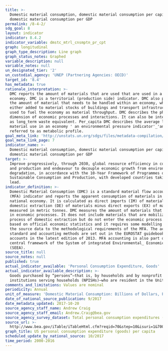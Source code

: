 ```yaml
---
title: >-
  Domestic material consumption, domestic material consumption per capita, and
  domestic material consumption per GDP
permalink: /8-4-2/
sdg_goal: 8
layout: indicator
indicator: 8.4.2
indicator_variable: dmstc_mtrl_cnsmptn_pr_cpt
graph: longitudinal
graph_type_description: Line graph
graph_status_notes: Graphed
variable_description: null
variable_notes: null
un_designated_tier: '2'
un_custodial_agency: 'UNEP (Partnering Agencies: OECD)'
target_id: '8.4'
has_metadata: true
rationale_interpretation: >-
  DMC reports the amount of materials that are used that are used in a national
  economy. DMC is a territorial (production side) indicator. DMC also presents
  the amount of material that needs to be handled within an economy, which is
  either added to material stocks of buildings and transport infrastructure or
  used to fuel the economy as material throughput. DMC describes the physical
  dimension of economic processes and interactions. It can also be interpreted
  as long_term waste equivalent. Per_capita DMC describes the average level of
  material use in an economy ' an environmental pressure indicator'_'and is also
  referred to as metabolic profile.
goal_meta_link: 'http://unstats.un.org/sdgs/files/metadata-compilation/Metadata-Goal-8.pdf'
goal_meta_link_page: 7
indicator_name: >-
  Domestic material consumption, domestic material consumption per capita, and
  domestic material consumption per GDP
target: >-
  Improve progressively, through 2030, global resource efficiency in consumption
  and production and endeavour to decouple economic growth from environmental
  degradation, in accordance with the 10-Year Framework of Programmes on
  Sustainable Consumption and Production, with developed countries taking the
  lead.
indicator_definition: >-
  Domestic Material Consumption (DMC) is a standard material flow accounting
  (MFA) indicator and reports the apparent consumption of materials in a
  national economy. It is calculated as direct imports (IM) of material plus
  domestic extraction (DE) of materials minus direct exports (EX) of materials
  measured in metric tonnes. DMC measures the amount of materials that are used
  in economic processes. It does not include materials that are mobilized the
  process of domestic extraction but do not enter the economic process. DMC is
  based on official economic statistics and it requires some modelling to adapt
  the source data to the methodological requirements of the MFA. The accounting
  standard and accounting methods are set out in the EUROSTAT guidebooks for MFA
  accounts in the latest edition of 2013. MFA accounting is also part of the
  central framework of the System of integrated Environmental_ Economic Accounts
  (SEEA).
source_title: null
source_notes: null
published: true
actual_indicator_available: 'Personal Consumption Expenditure, Goods'
actual_indicator_available_description: >-
  Goods purchased by “persons”—that is, by households and by nonprofit
  institutions serving households (NPISHs)—who are resident in the United States
comments_and_limitations: Values are nominal
periodicity: Annual
unit_of_measure: 'Domestic Material Consumption: Billions of Dollars, Per Capita: Dollars'
date_of_national_source_publication: 9/2017
date_metadata_updated: 2017-10-20
source_agency_staff_name: Andrew Craig
source_agency_staff_email: Andrew.Craig@bea.gov
source_agency_survey_dataset: Total personal consumption expenditures (PCE) by state (millions of dollars)
source_url: >-
  http://www.bea.gov/iTable/iTableHtml.cfm?reqid=70&step=10&isuri=1&7003=1&7035=-1&7004=x&7005=-1&7006=00000&7036=-1&7001=61&7002=6&7090=70&7007=2015&7093=levels
graph_title: US personal consumption expenditure (goods) per capita
scheduled_update_by_national_source: 10/2017
time_period: 2000-2016
---
```

